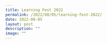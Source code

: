 ```yaml
---
title: Learning Fest 2022
permalink: /2022/08/05/learning-fest-2022/
date: 2022-08-05
layout: post
description: ""
image: ""
---
```

